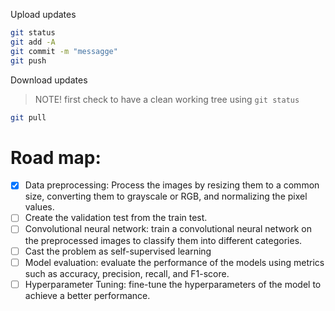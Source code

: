 Upload updates
```bash
git status
git add -A
git commit -m "messagge"
git push
```

Download updates
> NOTE! first check to have a clean working tree using ``git status``
```bash
git pull
```

# Road map:  
- [x] Data preprocessing: Process the images by resizing them to a common size,
converting them to grayscale or RGB, and normalizing the pixel values. 
- [ ] Create the validation test from the train test. 
- [ ] Convolutional neural network: train a convolutional neural network on the preprocessed 
images to classify them into different categories.
- [ ] Cast the problem as self-supervised learning 
- [ ] Model evaluation: evaluate the performance of the models using metrics such
as accuracy, precision, recall, and F1-score. 
- [ ] Hyperparameter Tuning: fine-tune the hyperparameters of the model 
to achieve a better performance. 